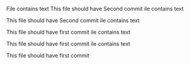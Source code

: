 File contains text
This file should have Second commit
ile contains text

This file should have Second commit
ile contains text

This file should have first commit
ile contains text

This file should have first commit
ile contains text

This file should have first commit
